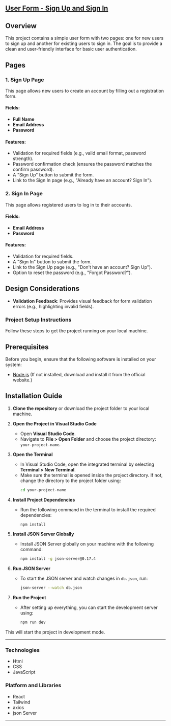 ## [User Form - Sign Up and Sign In](https://hlaaessam.github.io/Users-Form/)


## Overview
This project contains a simple user form with two pages: one for new users to sign up and another for existing users to sign in. The goal is to provide a clean and user-friendly interface for basic user authentication.

## Pages

### 1. Sign Up Page
This page allows new users to create an account by filling out a registration form.

#### Fields:
- **Full Name**
- **Email Address**
- **Password**

#### Features:
- Validation for required fields (e.g., valid email format, password strength).
- Password confirmation check (ensures the password matches the confirm password).
- A "Sign Up" button to submit the form.
- Link to the Sign In page (e.g., "Already have an account? Sign In").

### 2. Sign In Page
This page allows registered users to log in to their accounts.

#### Fields:
- **Email Address**
- **Password**

#### Features:
- Validation for required fields.
- A "Sign In" button to submit the form.
- Link to the Sign Up page (e.g., "Don’t have an account? Sign Up").
- Option to reset the password (e.g., "Forgot Password?").

## Design Considerations
- **Validation Feedback**: Provides visual feedback for form validation errors (e.g., highlighting invalid fields).


<h3>Project Setup Instructions</h3>

Follow these steps to get the project running on your local machine.

## Prerequisites

Before you begin, ensure that the following software is installed on your system:

- [Node.js](https://nodejs.org/en/) (If not installed, download and install it from the official website.)

## Installation Guide

1. **Clone the repository** or download the project folder to your local machine.

2. **Open the Project in Visual Studio Code**

   - Open **Visual Studio Code**.
   - Navigate to **File > Open Folder** and choose the project directory:  
     `your-project-name`.

3. **Open the Terminal**

   - In Visual Studio Code, open the integrated terminal by selecting **Terminal > New Terminal**.
   - Make sure the terminal is opened inside the project directory. If not, change the directory to the project folder using:
     ```bash
     cd your-project-name
     ```

4. **Install Project Dependencies**

   - Run the following command in the terminal to install the required dependencies:
     ```bash
     npm install
     ```

5. **Install JSON Server Globally**

   - Install JSON Server globally on your machine with the following command:
     ```bash
     npm install -g json-server@0.17.4
     ```

6. **Run JSON Server**

   - To start the JSON server and watch changes in `db.json`, run:
     ```bash
     json-server --watch db.json
     ```

7. **Run the Project**

   - After setting up everything, you can start the development server using:
     ```bash
     npm run dev
     ```

This will start the project in development mode.

---

### Technologies
- Html
- CSS
- JavaScript


### Platform and Libraries
- React
- Tailwind
- axios
- json Server

<hr font-size=1>

